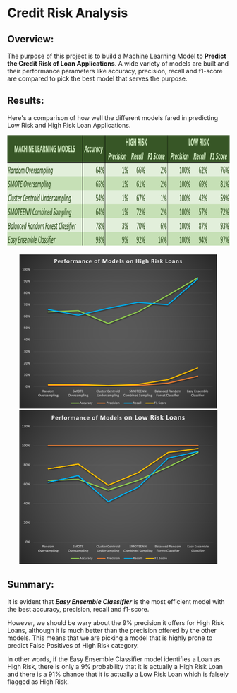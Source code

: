 # Credit Risk Analysis

## Overview: 
   The purpose of this project is to build a Machine Learning Model to **Predict the Credit Risk of Loan Applications**. A wide variety of models are built and their performance parameters like accuracy, precision, recall and f1-score are compared to pick the best model that serves the purpose.

## Results: 
  Here's a comparison of how well the different models fared in predicting Low Risk and High Risk Loan Applications.
<p align='center'>
<img src='https://github.com/yazhcodes/Credit_Risk_Analysis/blob/main/Resources/Images/Performance%20Chart.png' height=250 width=1000></img> 
<br><br>
<img src='https://github.com/yazhcodes/Credit_Risk_Analysis/blob/main/Resources/Images/High%20Risk%20Loans.png' height=350 width=450></img>       
<img src='https://github.com/yazhcodes/Credit_Risk_Analysis/blob/main/Resources/Images/Low%20Risk%20Loans.png' height=350 width=450></img>
</p>

## Summary: 
   It is evident that **_Easy Ensemble Classifier_** is the most efficient model with the best accuracy, precision, recall and f1-score.
   
   However, we should be wary about the 9% precision it offers for High Risk Loans, although it is much better than the precision offered by the other models. This means that we are picking a model that is highly prone to predict False Positives of High Risk category. 
   
   In other words, if the Easy Ensemble Classifier model identifies a Loan as High Risk, there is only a 9% probability that it is actually a High Risk Loan and there is a 91% chance that it is actually a Low Risk Loan which is falsely flagged as High Risk.
